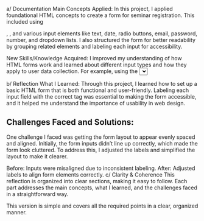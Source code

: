 a/ Documentation
Main Concepts Applied:
In this project, I applied foundational HTML concepts to create a form for seminar registration. This included using <form>, <label>, and various input elements like text, date, radio buttons, email, password, number, and dropdown lists. I also structured the form for better readability by grouping related elements and labeling each input for accessibility.

New Skills/Knowledge Acquired:
I improved my understanding of how HTML forms work and learned about different input types and how they apply to user data collection. For example, using the <select> element for meal preference and <input type="date"> for date of birth were new concepts that allowed for more structured data input.

b/ Reflection
What I Learned:
Through this project, I learned how to set up a basic HTML form that is both functional and user-friendly. Labeling each input field with the correct <label> tag was essential to making the form accessible, and it helped me understand the importance of usability in web design.

## Challenges Faced and Solutions:
One challenge I faced was getting the form layout to appear evenly spaced and aligned. Initially, the form inputs didn’t line up correctly, which made the form look cluttered. To address this, I adjusted the labels and simplified the layout to make it clearer.


Before: Inputs were misaligned due to inconsistent labeling.
After: Adjusted labels to align form elements correctly.
c/ Clarity & Coherence
This reflection is organized into clear sections, making it easy to follow. Each part addresses the main concepts, what I learned, and the challenges faced in a straightforward way.

This version is simple and covers all the required points in a clear, organized manner.